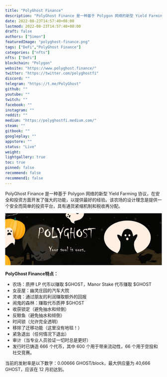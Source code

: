 ```yaml
---
title: "PolyGhost Finance"
description: "PolyGhost Finance 是一种基于 Polygon 网络的新型 Yield Farming 协议，在安全和投资方面开发了强大的功能，以提供最好的经验。"
date: 2022-08-23T14:57:40+08:00
lastmod: 2022-08-23T14:57:40+08:00
draft: false
authors: ["Simon"]
featuredImage: "polyghost-finance.png"
tags: ["DeFi","PolyGhost Finance"]
categories: ["nfts"]
nfts: ["DeFi"]
blockchain: "Polygon"
website: "https://www.polyghost.finance/"
twitter: "https://twitter.com/polyghostfi"
discord: ""
telegram: "https://t.me/PolyGhost"
github: ""
youtube: ""
twitch: ""
facebook: ""
instagram: ""
reddit: ""
medium: "https://polyghostfi.medium.com/"
steam: ""
gitbook: ""
googleplay: ""
appstore: ""
status: "Live"
weight: 
lightgallery: true
toc: true
pinned: false
recommend: false
recommend1: false
---
```

PolyGhost Finance 是一种基于 Polygon 网络的新型 Yield Farming 协议，在安全和投资方面开发了强大的功能，以提供最好的经验。该农场的设计理念是提供一个安全而简单的投资平台，具有通货紧缩机制和税收再分配。

![配图](0_DBarrrFPdqNSfLqO.png)

**PolyGhost Finance特点：**

- 农场：质押 LP 代币以赚取 $GHOST，Manor Stake 代币赚取 $GHOST
- 女巫屋：幽灵庄园的汽车大院
- 灵魂：通过朋友的利润赚取额外的回报
- 闹鬼的森林：赚取代币质押 $GHOST
- 收获锁定（避免抽水和倾倒）
- 反鲸鱼（避免抽水和倾倒）
- 时间锁（允许完全透明）
- 移除了迁移功能（这里没有地毯！）
- 紧急退出（任何情况下退出）
- 审计（当专业人员验证一切时总是更好）
- 发行时已铸造 666 个代币，其中 600 个用于带来流动性，66 个用于空投和社交竞赛。

当前的发射率是以下数字：0.00666 GHOST/block，最大供应量为 40,666 GHOST，应该在 12 月初达到。
